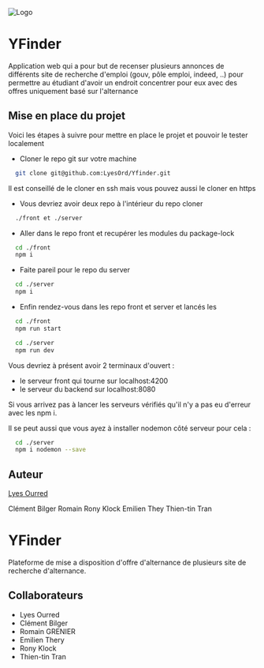 
![Logo](https://upload.wikimedia.org/wikipedia/commons/thumb/c/cf/Angular_full_color_logo.svg/68px-Angular_full_color_logo.svg.png)

# YFinder

Application web qui a pour but de recenser plusieurs annonces de différents site de recherche d'emploi (gouv, pôle emploi, indeed, ..) pour permettre au étudiant d'avoir un endroit concentrer pour eux avec des offres uniquement basé sur l'alternance


## Mise en place du projet

Voici les étapes à suivre pour mettre en place le projet et pouvoir le tester localement

- Cloner le repo git sur votre machine
```bash
  git clone git@github.com:LyesOrd/Yfinder.git
```
Il est conseillé de le cloner en ssh mais vous pouvez aussi le cloner en https

- Vous devriez avoir deux repo à l'intérieur du repo cloner
```bash
  ./front et ./server
```

- Aller dans le repo front et recupérer les modules du package-lock
```bash
  cd ./front
  npm i
```

- Faite pareil pour le repo du server
```bash
  cd ./server
  npm i
```

- Enfin rendez-vous dans les repo front et server et lancés les
```bash
  cd ./front
  npm run start

  cd ./server
  npm run dev
```
Vous devriez à présent avoir 2 terminaux d'ouvert : 
- le serveur front qui tourne sur localhost:4200 
- le serveur du backend sur localhost:8080

Si vous arrivez pas à lancer les serveurs vérifiés qu'il n'y a pas eu d'erreur avec les npm i.

Il se peut aussi que vous ayez à installer nodemon côté serveur pour cela : 
```bash
  cd ./server
  npm i nodemon --save
```






## Auteur

[Lyes Ourred](https://github.com/LyesOrd)

Clément Bilger
Romain
Rony Klock
Emilien They
Thien-tin Tran


# YFinder

Plateforme de mise a disposition d'offre d'alternance de plusieurs site de recherche d'alternance.


## Collaborateurs

- Lyes Ourred
- Clément Bilger
- Romain GRENIER
- Emilien Thery
- Rony Klock
- Thien-tin Tran 
